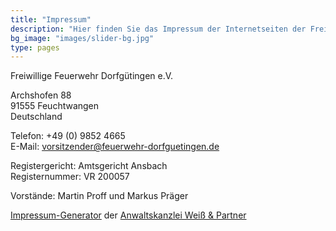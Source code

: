 ```yaml
---
title: "Impressum"
description: "Hier finden Sie das Impressum der Internetseiten der Freiwilligen Feuerwehr Dorfgütingen"
bg_image: "images/slider-bg.jpg"
type: pages
---
```


Freiwillige Feuerwehr Dorfgütingen e.V.

Archshofen 88\
91555 Feuchtwangen\
Deutschland

Telefon: +49 (0) 9852 4665\
E-Mail: vorsitzender@feuerwehr-dorfguetingen.de

Registergericht: Amtsgericht Ansbach\
Registernummer: VR 200057

Vorstände: Martin Proff und Markus Präger

[Impressum-Generator](https://www.ratgeberrecht.eu/leistungen/muster-impressum-generator.html) der [Anwaltskanzlei Weiß & Partner](https://www.ratgeberrecht.eu/)